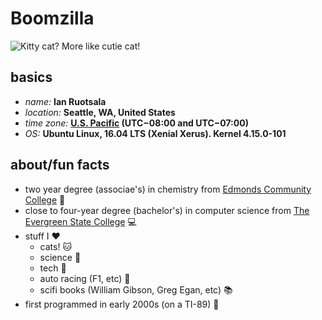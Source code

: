 # Boomzilla

![Kitty cat? More like cutie cat!](https://boomzilla.io/img/cutie.jpg)

## basics
* _name:_ **Ian Ruotsala**
* _location:_ **Seattle, WA, United States**
* _time zone:_ **[U.S. Pacific](https://www.google.com/search?q=time+in+seattle) (UTC−08:00 and UTC−07:00)** 
* _OS:_ **Ubuntu Linux, 16.04 LTS (Xenial Xerus). Kernel 4.15.0-101**

## about/fun facts
* two year degree (associae's) in chemistry from [Edmonds Community College](https://edcc.edu) :lab_coat:
* close to four-year degree (bachelor's) in computer science from [The Evergreen State College](https://evergreen.edu) :computer:
* stuff I :heart:
  * cats! :cat:
  * science :telescope:
  * tech :robot:
  * auto racing (F1, etc) :checkered_flag:
  * scifi books (William Gibson, Greg Egan, etc) :books:
* first programmed in early 2000s (on a TI-89) :older_man:
